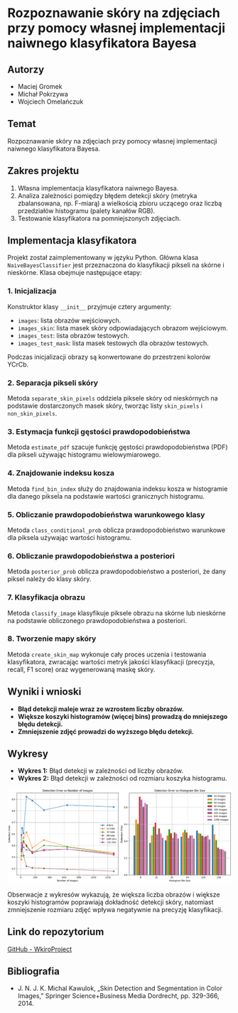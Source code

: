 # Rozpoznawanie skóry na zdjęciach przy pomocy własnej implementacji naiwnego klasyfikatora Bayesa

## Autorzy
- Maciej Gromek
- Michał Pokrzywa
- Wojciech Omelańczuk

## Temat
Rozpoznawanie skóry na zdjęciach przy pomocy własnej implementacji naiwnego klasyfikatora Bayesa.

## Zakres projektu
1. Własna implementacja klasyfikatora naiwnego Bayesa.
2. Analiza zależności pomiędzy błędem detekcji skóry (metryka zbalansowana, np. F-miarą) a wielkością zbioru uczącego oraz liczbą przedziałów histogramu (palety kanałów RGB).
3. Testowanie klasyfikatora na pomniejszonych zdjęciach.

## Implementacja klasyfikatora
Projekt został zaimplementowany w języku Python. Główna klasa `NaiveBayesClassifier` jest przeznaczona do klasyfikacji pikseli na skórne i nieskórne. Klasa obejmuje następujące etapy:

### 1. Inicjalizacja
Konstruktor klasy `__init__` przyjmuje cztery argumenty:
- `images`: lista obrazów wejściowych.
- `images_skin`: lista masek skóry odpowiadających obrazom wejściowym.
- `images_test`: lista obrazów testowych.
- `images_test_mask`: lista masek testowych dla obrazów testowych.

Podczas inicjalizacji obrazy są konwertowane do przestrzeni kolorów YCrCb.

### 2. Separacja pikseli skóry
Metoda `separate_skin_pixels` oddziela piksele skóry od nieskórnych na podstawie dostarczonych masek skóry, tworząc listy `skin_pixels` i `non_skin_pixels`.

### 3. Estymacja funkcji gęstości prawdopodobieństwa
Metoda `estimate_pdf` szacuje funkcję gęstości prawdopodobieństwa (PDF) dla pikseli używając histogramu wielowymiarowego.

### 4. Znajdowanie indeksu kosza
Metoda `find_bin_index` służy do znajdowania indeksu kosza w histogramie dla danego piksela na podstawie wartości granicznych histogramu.

### 5. Obliczanie prawdopodobieństwa warunkowego klasy
Metoda `class_conditional_prob` oblicza prawdopodobieństwo warunkowe dla piksela używając wartości histogramu.

### 6. Obliczanie prawdopodobieństwa a posteriori
Metoda `posterior_prob` oblicza prawdopodobieństwo a posteriori, że dany piksel należy do klasy skóry.

### 7. Klasyfikacja obrazu
Metoda `classify_image` klasyfikuje piksele obrazu na skórne lub nieskórne na podstawie obliczonego prawdopodobieństwa a posteriori.

### 8. Tworzenie mapy skóry
Metoda `create_skin_map` wykonuje cały proces uczenia i testowania klasyfikatora, zwracając wartości metryk jakości klasyfikacji (precyzja, recall, F1 score) oraz wygenerowaną maskę skóry.

## Wyniki i wnioski
- **Błąd detekcji maleje wraz ze wzrostem liczby obrazów.**
- **Większe koszyki histogramów (więcej bins) prowadzą do mniejszego błędu detekcji.**
- **Zmniejszenie zdjęć prowadzi do wyższego błędu detekcji.**

## Wykresy
- **Wykres 1:** Błąd detekcji w zależności od liczby obrazów.
- **Wykres 2:** Błąd detekcji w zależności od rozmiaru koszyka histogramu.

![Diagram](wykres.png)

Obserwacje z wykresów wykazują, że większa liczba obrazów i większe koszyki histogramów poprawiają dokładność detekcji skóry, natomiast zmniejszenie rozmiaru zdjęć wpływa negatywnie na precyzję klasyfikacji.



## Link do repozytorium
[GitHub - WkiroProject](https://github.com/MichalPokrzywa/WkiroProject)

## Bibliografia
- J. N. J. K. Michal Kawulok, „Skin Detection and Segmentation in Color Images,” Springer Science+Business Media Dordrecht, pp. 329-366, 2014.
